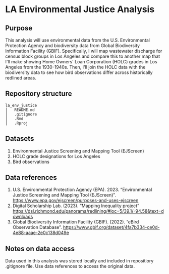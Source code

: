 # LA Environmental Justice Analysis
## Purpose
This analysis will use environmental data from the U.S. Environmental Protection Agency and biodiversity data from Global Biodiversity Information Facility (GBIF). Specifically, I will map wastewater discharge for census block groups in Los Angeles and compare this to another map that I'll make showing Home Owners' Loan Corporation (HOLC) grades in Los Angeles from the 1930-1940s. Then, I'll join the HOLC data with the biodiversity data to see how bird observations differ across historically redlined areas.

## Repository structure
    la_env_justice
    │   README.md
    │   .gitignore
    │   .Rmd
    │   .Rproj   

## Datasets
1. Environmental Justice Screening and Mapping Tool (EJScreen)
2. HOLC grade designations for Los Angeles
3. Bird observations

## Data references
1. U.S. Environmental Protection Agency (EPA). 2023. “Environmental Justice Screening and Mapping Tool (EJScreen)”. https://www.epa.gov/ejscreen/purposes-and-uses-ejscreen
2. Digital Scholarship Lab. (2023). “Mapping Inequality project” https://dsl.richmond.edu/panorama/redlining/#loc=5/39.1/-94.58&text=downloads
3. Global Biodiversity Information Facility (GBIF). (2022). “eBird Observation Database”. https://www.gbif.org/dataset/4fa7b334-ce0d-4e88-aaae-2e0c138d049e

## Notes on data access
Data used in this analysis was stored locally and included in repositiory .gitignore file. Use data references to access the original data.
